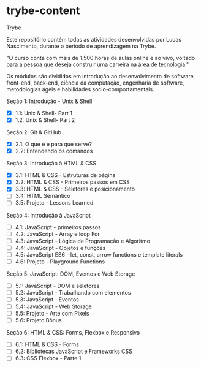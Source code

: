 # trybe-content
Trybe

Este repositório contém todas as atividades desenvolvidas por Lucas Nascimento, durante o periodo de aprendizagem na Trybe.

"O curso conta com mais de 1.500 horas de aulas online e ao vivo, voltado para a pessoa que deseja construir uma carreira na área de tecnologia."

Os módulos são divididos em introdução ao desenvolvimento de software, front-end, back-end, ciência da computação, engenharia de software, metodologias ágeis e habilidades socio-comportamentais.

Seção 1: Introdução - Unix & Shell

- [x] 1.1: Unix & Shell- Part 1
- [x] 1.2: Unix & Shell- Part 2

Seção 2: Git & GitHub

- [x] 2.1: O que é e para que serve?
- [x] 2.2: Entendendo os comandos

Seção 3: Introdução à HTML & CSS

- [x] 3.1: HTML & CSS - Estruturas de página
- [x] 3.2: HTML & CSS - Primeiros passos em CSS
- [x] 3.3: HTML & CSS - Seletores e posicionamento
- [ ] 3.4: HTML Semântico
- [ ] 3.5: Projeto - Lessons Learned

Seção 4: Introdução à JavaScript

- [ ] 4.1: JavaScript - primeiros passos
- [ ] 4.2: JavaScript - Array e loop For
- [ ] 4.3: JavaScript - Lógica de Programação e Algoritmo
- [ ] 4.4: JavaScript - Objetos e funções
- [ ] 4.5: JavaScript ES6 - let, const, arrow functions e template literals
- [ ] 4.6: Projeto - Playground Functions

Seção 5: JavaScript: DOM, Eventos e Web Storage

- [ ] 5.1: JavaScript - DOM e seletores
- [ ] 5.2: JavaScript - Trabalhando com elementos
- [ ] 5.3: JavaScript - Eventos
- [ ] 5.4: JavaScript - Web Storage
- [ ] 5.5: Projeto - Arte com Pixels
- [ ] 5.6: Projeto Bônus

Seção 6: HTML & CSS: Forms, Flexbox e Responsivo

- [ ] 6.1: HTML & CSS - Forms
- [ ] 6.2: Bibliotecas JavaScript e Frameworks CSS
- [ ] 6.3: CSS Flexbox - Parte 1
